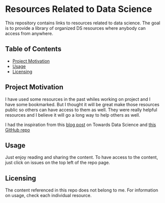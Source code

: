 # Resources Related to Data Science

This repository contains links to resources related to data science. The goal is to provide a library of organized DS resources where anybody can access from anywhere.

## Table of Contents
* [Project Motivation](#mt)
* [Usage](#us)
* [Licensing](#lc)

## Project Motivation <a name="mt"></a>
I have used some resources in the past whiles working on project and I have some bookmarked. But I thought it will be great make those resources public so others can have access to them as well. They were really helpful resources and I believe it will go a long way to help others as well.

I had the inspiration from this [blog post](https://towardsdatascience.com/how-not-to-be-overwhelmed-with-data-science-5a95ff1618f8) on Towards Data Science and [this GitHub repo](https://github.com/julianikulski/data-science-resources)

## Usage <a name="us"></a>
Just enjoy reading and sharing the content. To have access to the content, just click on issues on the top left of the repo page.

## Licensing <a name="lc"></a>
The content referenced in this repo does not belong to me. For information on usage, check each individual resource.
